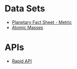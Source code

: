# Data Sets

- [Planetary Fact Sheet - Metric](https://nssdc.gsfc.nasa.gov/planetary/factsheet/)
- [Atomic Masses](https://www.angelo.edu/faculty/kboudrea/periodic/structure_mass.htm)

# APIs

- [Rapid API](https://rapidapi.com)
